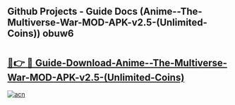 ## Github Projects - Guide Docs (Anime--The-Multiverse-War-MOD-APK-v2.5-(Unlimited-Coins)) obuw6

# <h2><a href="https://apkcomod.com?title=Anime--The-Multiverse-War-MOD-APK-v2.5-(Unlimited-Coins)">🔗👉 🔴 Guide-Download-Anime--The-Multiverse-War-MOD-APK-v2.5-(Unlimited-Coins) </a></h2>

[![acn](https://github.com/user-attachments/assets/0f9c940e-d8b0-45ae-aac7-cd30a18b3e1c)](https://apkcomod.com?title=Anime--The-Multiverse-War-MOD-APK-v2.5-(Unlimited-Coins))
